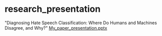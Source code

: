 # research_presentation
"Diagnosing Hate Speech Classification: Where Do Humans and Machines Disagree, and Why?"
[My_paper_presentation.pptx](https://github.com/user-attachments/files/17577634/My_paper_presentation.pptx)
